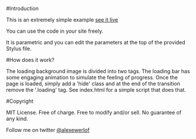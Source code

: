 #Introduction

This is an extremely simple example [see it live](http://rawgit.com/hanifbbz/openload/master/index.html)

You can use the code in your site freely.

It is parametric and you can edit the parameters at the top of the provided Stylus file.

#How does it work?

The loading background image is divided into two tags.
The loading bar has some engaging animation to simulate the feeling of progress.
Once the page is loaded, simply add a 'hide' class and at the end of the transition
remove the '.loading' tag. See index.html for a simple script that does that.

#Copyright

MIT License. Free of charge. Free to modify and/or sell.
No guarantee of any kind.

Follow me on twitter [@alexewerlof](https://www.twitter.com/alexewerlof)
